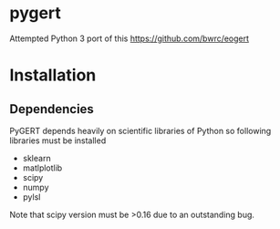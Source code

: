# pygert
Attempted Python 3 port of this https://github.com/bwrc/eogert

Installation
============


Dependencies
------------------
PyGERT depends heavily on scientific libraries of Python so following libraries must be installed

- sklearn
- matlplotlib
- scipy
- numpy
- pylsl

Note that scipy version must be >0.16 due to an outstanding bug.
